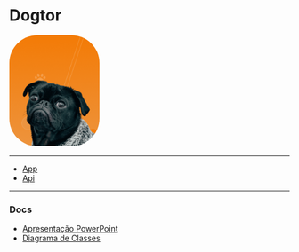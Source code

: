 # Dogtor
<img src="./.github/images/logo.png" style="border-radius:50px" height="200px" />

<hr/>

- [App](./app/)
- [Api](./api/)

<hr/>

### Docs
- [Apresentação PowerPoint](https://docs.google.com/presentation/d/1jD-zH49TYI41AiuXybogAWSby0mCq3uaODF1Jk9NTAg/edit?usp=sharing)
- [Diagrama de Classes](https://drive.google.com/file/d/1DGYfTy4R08-_jF9M4sct1TX_3EdxNfDM/view?usp=sharing)